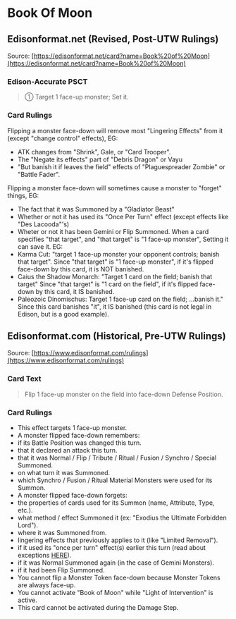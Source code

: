 # Book Of Moon

## Edisonformat.net (Revised, Post-UTW Rulings)

Source: [https://edisonformat.net/card?name=Book%20of%20Moon](https://edisonformat.net/card?name=Book%20of%20Moon)

### Edison-Accurate PSCT

> ① Target 1 face-up monster; Set it.

### Card Rulings

Flipping a monster face-down will remove most "Lingering Effects" from it (except "change control" effects), EG:
*   ATK changes from "Shrink", Gale, or "Card Trooper".
*   The "Negate its effects" part of "Debris Dragon" or Vayu
*   "But banish it if leaves the field" effects of "Plaguespreader Zombie" or "Battle Fader".

Flipping a monster face-down will sometimes cause a monster to "forget" things, EG:
*   The fact that it was Summoned by a "Gladiator Beast"
*   Whether or not it has used its "Once Per Turn" effect (except effects like "Des Lacooda"'s)
*   Wheter or not it has been Gemini or Flip Summoned.
When a card specifies "that target", and "that target" is "1 face-up monster", Setting it can save it. EG:
*   Karma Cut: "target 1 face-up monster your opponent controls; banish that target".
Since "that target" is "1 face-up monster", if it's flipped face-down by this card, it is NOT banished.
*   Caius the Shadow Monarch: "Target 1 card on the field; banish that target"
Since "that target" is "1 card on the field", if it's flipped face-down by this card, it IS banished.
*   Paleozoic Dinomischus: Target 1 face-up card on the field; ...banish it."
Since this card banishes "it", it IS banished (this card is not legal in Edison, but is a good example).


## Edisonformat.com (Historical, Pre-UTW Rulings)

Source: [https://www.edisonformat.com/rulings](https://www.edisonformat.com/rulings)

### Card Text

> Flip 1 face-up monster on the field into face-down Defense Position.

### Card Rulings

*   This effect targets 1 face-up monster.
*   A monster flipped face-down remembers:
*   if its Battle Position was changed this turn.
*   that it declared an attack this turn.
*   that it was Normal / Flip / Tribute / Ritual / Fusion / Synchro / Special Summoned.
*   on what turn it was Summoned.
*   which Synchro / Fusion / Ritual Material Monsters were used for its Summon.
*   A monster flipped face-down forgets:
*   the properties of cards used for its Summon (name, Attribute, Type, etc.).
*   what method / effect Summoned it (ex: "Exodius the Ultimate Forbidden Lord").
*   where it was Summoned from.
*   lingering effects that previously applies to it (like "Limited Removal").
*   if it used its "once per turn" effect(s) earlier this turn (read about exceptions [HERE](https://www.edisonformat.com/home/basic-strategy-flip-flop-fundamentals)).
*   if it was Normal Summoned again (in the case of Gemini Monsters).
*   if it had been Flip Summoned.
*   You cannot flip a Monster Token face-down because Monster Tokens are always face-up.
*   You cannot activate "Book of Moon" while "Light of Intervention" is active.
*   This card cannot be activated during the Damage Step.



